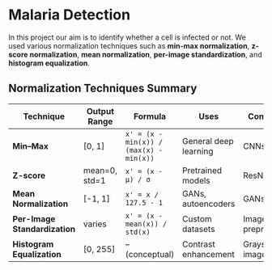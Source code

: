 # Malaria Detection
In this project our aim is to identify whether a cell is infected or not. We used various normalization techniques such as **min-max normalization**, **z-score normalization**, **mean normalization**, **per-image standardization**, and **histogram equalization**.

## Normalization Techniques Summary

| Technique | Output Range | Formula | Uses | Common In |
|------------|--------------|---------|------|------------|
| **Min–Max** | [0, 1] | `x' = (x - min(x)) / (max(x) - min(x))` | General deep learning | CNNs |
| **Z-score** | mean=0, std=1 | `x' = (x - μ) / σ` | Pretrained models | ResNet, VGG |
| **Mean Normalization** | [-1, 1] | `x' = x / 127.5 - 1` | GANs, autoencoders | GANs |
| **Per-Image Standardization** | varies | `x' = (x - mean(x)) / std(x)` | Custom datasets | Image preprocessing |
| **Histogram Equalization** | [0, 255] | – (conceptual) | Contrast enhancement | Grayscale images |
